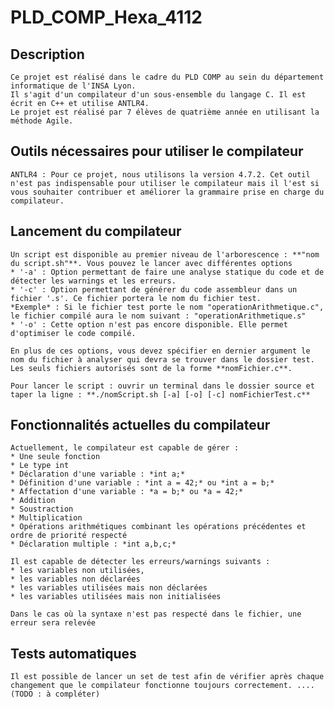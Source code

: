 # PLD_COMP_Hexa_4112

## Description

    Ce projet est réalisé dans le cadre du PLD COMP au sein du département informatique de l'INSA Lyon. 
    Il s'agit d'un compilateur d'un sous-ensemble du langage C. Il est écrit en C++ et utilise ANTLR4.
    Le projet est réalisé par 7 élèves de quatrième année en utilisant la méthode Agile.

## Outils nécessaires pour utiliser le compilateur

    ANTLR4 : Pour ce projet, nous utilisons la version 4.7.2. Cet outil n'est pas indispensable pour utiliser le compilateur mais il l'est si vous souhaiter contribuer et améliorer la grammaire prise en charge du compilateur.

## Lancement du compilateur

    Un script est disponible au premier niveau de l'arborescence : **"nom du script.sh"**. Vous pouvez le lancer avec différentes options
    * '-a' : Option permettant de faire une analyse statique du code et de détecter les warnings et les erreurs.
    * '-c' : Option permettant de générer du code assembleur dans un fichier '.s'. Ce fichier portera le nom du fichier test. 
    *Exemple* : Si le fichier test porte le nom "operationArithmetique.c", le fichier compilé aura le nom suivant : "operationArithmetique.s"
    * '-o' : Cette option n'est pas encore disponible. Elle permet d'optimiser le code compilé.
    
    En plus de ces options, vous devez spécifier en dernier argument le nom du fichier à analyser qui devra se trouver dans le dossier test. Les seuls fichiers autorisés sont de la forme **nomFichier.c**. 
    
    Pour lancer le script : ouvrir un terminal dans le dossier source et taper la ligne : **./nomScript.sh [-a] [-o] [-c] nomFichierTest.c**
    
## Fonctionnalités actuelles du compilateur

    Actuellement, le compilateur est capable de gérer :
    * Une seule fonction
    * Le type int
    * Déclaration d'une variable : *int a;*
    * Définition d'une variable : *int a = 42;* ou *int a = b;*
    * Affectation d'une variable : *a = b;* ou *a = 42;*
    * Addition
    * Soustraction
    * Multiplication
    * Opérations arithmétiques combinant les opérations précédentes et ordre de priorité respecté
    * Déclaration multiple : *int a,b,c;*
    
    Il est capable de détecter les erreurs/warnings suivants :
    * les variables non utilisées, 
    * les variables non déclarées
    * les variables utilisées mais non déclarées 
    * les variables utilisées mais non initialisées
    
    Dans le cas où la syntaxe n'est pas respecté dans le fichier, une erreur sera relevée
    
## Tests automatiques

    Il est possible de lancer un set de test afin de vérifier après chaque changement que le compilateur fonctionne toujours correctement. .... (TODO : à compléter)
